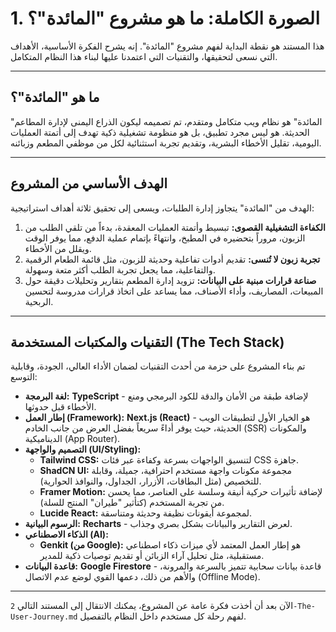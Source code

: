 # 1. الصورة الكاملة: ما هو مشروع "المائدة"؟

هذا المستند هو نقطة البداية لفهم مشروع "المائدة". إنه يشرح الفكرة الأساسية، الأهداف التي نسعى لتحقيقها، والتقنيات التي اعتمدنا عليها لبناء هذا النظام المتكامل.

---

## ما هو "المائدة"؟

"المائدة" هو نظام ويب متكامل ومتقدم، تم تصميمه ليكون الذراع اليمنى لإدارة المطاعم الحديثة. هو ليس مجرد تطبيق، بل هو منظومة تشغيلية ذكية تهدف إلى أتمتة العمليات اليومية، تقليل الأخطاء البشرية، وتقديم تجربة استثنائية لكل من موظفي المطعم وزبائنه.

---

## الهدف الأساسي من المشروع

الهدف من "المائدة" يتجاوز إدارة الطلبات، ويسعى إلى تحقيق ثلاثة أهداف استراتيجية:

1.  **الكفاءة التشغيلية القصوى:** تبسيط وأتمتة العمليات المعقدة، بدءاً من تلقي الطلب من الزبون، مروراً بتحضيره في المطبخ، وانتهاءً بإتمام عملية الدفع، مما يوفر الوقت ويقلل من الأخطاء.
2.  **تجربة زبون لا تُنسى:** تقديم أدوات تفاعلية وحديثة للزبون، مثل قائمة الطعام الرقمية والتفاعلية، مما يجعل تجربة الطلب أكثر متعة وسهولة.
3.  **صناعة قرارات مبنية على البيانات:** تزويد إدارة المطعم بتقارير وتحليلات دقيقة حول المبيعات، المصاريف، وأداء الأصناف، مما يساعد على اتخاذ قرارات مدروسة لتحسين الربحية.

---

## التقنيات والمكتبات المستخدمة (The Tech Stack)

تم بناء المشروع على حزمة من أحدث التقنيات لضمان الأداء العالي، الجودة، وقابلية التوسع:

*   **لغة البرمجة:** **TypeScript** - لإضافة طبقة من الأمان والدقة للكود البرمجي ومنع الأخطاء قبل حدوثها.
*   **إطار العمل (Framework):** **Next.js (React)** - هو الخيار الأول لتطبيقات الويب الحديثة، حيث يوفر أداءً سريعاً بفضل العرض من جانب الخادم (SSR) والمكونات الديناميكية (App Router).
*   **التصميم والواجهة (UI/Styling):**
    *   **Tailwind CSS:** لتنسيق الواجهات بسرعة وكفاءة عبر فئات CSS جاهزة.
    *   **ShadCN UI:** مجموعة مكونات واجهة مستخدم احترافية، جميلة، وقابلة للتخصيص (مثل البطاقات، الأزرار، الجداول، والنوافذ الحوارية).
    *   **Framer Motion:** لإضافة تأثيرات حركية أنيقة وسلسة على العناصر، مما يحسن من تجربة المستخدم (كتأثير "طيران" المنتج للسلة).
    *   **Lucide React:** لمجموعة أيقونات نظيفة وحديثة ومتناسقة.
*   **الرسوم البيانية:** **Recharts** - لعرض التقارير والبيانات بشكل بصري وجذاب.
*   **الذكاء الاصطناعي (AI):**
    *   **Genkit (من Google):** هو إطار العمل المعتمد لأي ميزات ذكاء اصطناعي مستقبلية، مثل تحليل آراء الزبائن أو تقديم توصيات ذكية للمدير.
*   **قاعدة البيانات:** **Google Firestore** - قاعدة بيانات سحابية تتميز بالسرعة والمرونة، والأهم من ذلك، دعمها القوي لوضع عدم الاتصال (Offline Mode).

---

الآن بعد أن أخذت فكرة عامة عن المشروع، يمكنك الانتقال إلى المستند التالي `2-The-User-Journey.md` لفهم رحلة كل مستخدم داخل النظام بالتفصيل.
